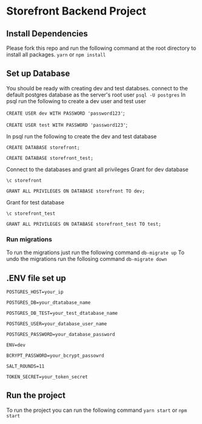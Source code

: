 # Storefront Backend Project

## Install Dependencies 
Please fork this repo and run the following command at the root directory to install all packages.
`yarn` or `npm install`

## Set up Database

You should be ready with creating dev and test databses.
connect to the default postgres database as the server's root user `psql -U postgres`
In psql run the following to create a dev user and test user

`CREATE USER dev WITH PASSWORD 'password123'`;

`CREATE USER test WITH PASSWORD 'password123'`;


In psql run the following to create the dev and test database

`CREATE DATABASE storefront;`

`CREATE DATABASE storefront_test;`

Connect to the databases and grant all privileges
Grant for dev database

`\c storefront`

`GRANT ALL PRIVILEGES ON DATABASE storefront TO dev;`

Grant for test database

`\c storefront_test`

`GRANT ALL PRIVILEGES ON DATABASE storefront_test TO test;`


### Run migrations 

To run the migrations just run the following command 
`db-migrate up`
To undo the migrations run the follosing command 
`db-migrate down`

## .ENV file set up 

```
POSTGRES_HOST=your_ip

POSTGRES_DB=your_dtatabase_name

POSTGRES_DB_TEST=your_test_dtatabase_name

POSTGRES_USER=your_database_user_name

POSTGRES_PASSWORD=your_database_password

ENV=dev

BCRYPT_PASSWORD=your_bcrypt_passowrd

SALT_ROUNDS=11

TOKEN_SECRET=your_token_secret
```

## Run the project 

To run the project you can run the following command
`yarn start` or `npm start`

